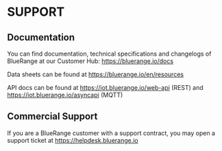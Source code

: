 # SUPPORT

## Documentation

You can find documentation, technical specifications and changelogs of BlueRange at our Customer Hub: https://bluerange.io/docs

Data sheets can be found at https://bluerange.io/en/resources

API docs can be found at https://iot.bluerange.io/web-api (REST) and https://iot.bluerange.io/asyncapi (MQTT)

## Commercial Support

If you are a BlueRange customer with a support contract, you may open a support ticket at https://helpdesk.bluerange.io
